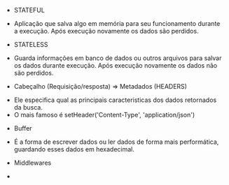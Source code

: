 * STATEFUL

-  Aplicação que salva algo em memória para seu funcionamento durante a execução. Após execução novamente os dados são perdidos.

* STATELESS

- Guarda informações em banco de dados ou outros arquivos para salvar os dados durante execução. Após execução novamente os dados não são perdidos.


* Cabeçalho (Requisição/resposta) => Metadados (HEADERS)

- Ele especifica qual as principais caracteristicas dos dados retornados da busca.
 - O mais famoso é setHeader('Content-Type', 'application/json')

* Buffer

- É a forma de escrever dados ou ler dados de forma mais performática, guardando esses dados em hexadecimal.

* Middlewares

 -

